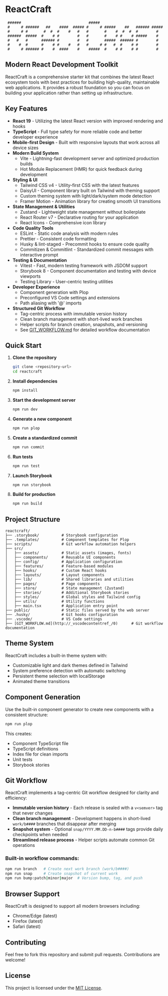 # ReactCraft

```
 ######                              #####
 #     # ######   ##    ####  ##### #     # #####    ##   ###### #####
 #     # #       #  #  #    #   #   #       #    #  #  #  #        #
 ######  #####  #    # #        #   #       #    # #    # #####    #
 #   #   #      ###### #        #   #       #####  ###### #        #
 #    #  #      #    # #    #   #   #     # #   #  #    # #        #
 #     # ###### #    #  ####    #    #####  #    # #    # #        #

```

## Modern React Development Toolkit

ReactCraft is a comprehensive starter kit that combines the latest React ecosystem tools with best practices for building high-quality, maintainable web applications. It provides a robust foundation so you can focus on building your application rather than setting up infrastructure.

## Key Features

- **React 19** - Utilizing the latest React version with improved rendering and hooks
- **TypeScript** - Full type safety for more reliable code and better developer experience
- **Mobile-first Design** - Built with responsive layouts that work across all device sizes
- **Modern Build System**
  - Vite - Lightning-fast development server and optimized production builds
  - Hot Module Replacement (HMR) for quick feedback during development
- **Styling & UI**
  - Tailwind CSS v4 - Utility-first CSS with the latest features
  - DaisyUI - Component library built on Tailwind with theming support
  - Custom theming system with light/dark/system mode detection
  - Framer Motion - Animation library for creating smooth UI transitions
- **State Management & Utilities**
  - Zustand - Lightweight state management without boilerplate
  - React Router v7 - Declarative routing for your application
  - React Icons - Comprehensive icon library
- **Code Quality Tools**
  - ESLint - Static code analysis with modern rules
  - Prettier - Consistent code formatting
  - Husky & lint-staged - Precommit hooks to ensure code quality
  - Commitizen & Commitlint - Standardized commit messages with interactive prompt
- **Testing & Documentation**
  - Vitest - Fast, modern testing framework with JSDOM support
  - Storybook 8 - Component documentation and testing with device viewports
  - Testing Library - User-centric testing utilities
- **Developer Experience**
  - Component generation with Plop
  - Preconfigured VS Code settings and extensions
  - Path aliasing with '@' imports
- **Structured Git Workflow**
  - Tag-centric process with immutable version history
  - Clean branch management with short-lived work branches
  - Helper scripts for branch creation, snapshots, and versioning
  - See [GIT_WORKFLOW.md](./GIT_WORKFLOW.md) for detailed workflow documentation

## Quick Start

1. **Clone the repository**

   ```bash
   git clone <repository-url>
   cd reactcraft
   ```

2. **Install dependencies**

   ```bash
   npm install
   ```

3. **Start the development server**

   ```bash
   npm run dev
   ```

4. **Generate a new component**

   ```bash
   npm run plop
   ```

5. **Create a standardized commit**

   ```bash
   npm run commit
   ```

6. **Run tests**

   ```bash
   npm run test
   ```

7. **Launch Storybook**

   ```bash
   npm run storybook
   ```

8. **Build for production**

   ```bash
   npm run build
   ```

## Project Structure

```
reactcraft/
├── .storybook/          # Storybook configuration
├── .templates/          # Component templates for Plop
├── scripts/             # Git workflow automation helpers
├── src/
│   ├── assets/          # Static assets (images, fonts)
│   ├── components/      # Reusable UI components
│   ├── config/          # Application configuration
│   ├── features/        # Feature-based modules
│   ├── hooks/           # Custom React hooks
│   ├── layouts/         # Layout components
│   ├── lib/             # Shared libraries and utilities
│   ├── pages/           # Page components
│   ├── store/           # State management (Zustand)
│   ├── stories/         # Additional Storybook stories
│   ├── styles/          # Global styles and Tailwind config
│   ├── utils/           # Utility functions
│   ├── main.tsx         # Application entry point
├── public/              # Static files served by the web server
├── .husky/              # Git hooks configuration
├── .vscode/             # VS Code settings
├── [GIT_WORKFLOW.md](http://_vscodecontentref_/0)      # Git workflow documentation
```

## Theme System

ReactCraft includes a built-in theme system with:

- Customizable light and dark themes defined in Tailwind
- System preference detection with automatic switching
- Persistent theme selection with localStorage
- Animated theme transitions

## Component Generation

Use the built-in component generator to create new components with a consistent structure:

```bash
npm run plop
```

This creates:

- Component TypeScript file
- TypeScript definitions
- Index file for clean imports
- Unit tests
- Storybook stories

## Git Workflow

ReactCraft implements a tag-centric Git workflow designed for clarity and efficiency:

- **Immutable version history** - Each release is sealed with a `v<semver>` tag that never changes
- **Clean branch management** - Development happens in short-lived `work/b####` branches that disappear after merging
- **Snapshot system** - Optional `snap/YYYY.MM.DD-n-b####` tags provide daily checkpoints when needed
- **Streamlined release process** - Helper scripts automate common Git operations

### Built-in workflow commands:

```bash
npm run branch   # Create next work branch (work/b####)
npm run snap     # Create snapshot of current work
npm run bump:patch|minor|major  # Version bump, tag, and push
```

## Browser Support

ReactCraft is designed to support all modern browsers including:

- Chrome/Edge (latest)
- Firefox (latest)
- Safari (latest)

## Contributing

Feel free to fork this repository and submit pull requests. Contributions are welcome!

## License

This project is licensed under the [MIT License](LICENSE).
